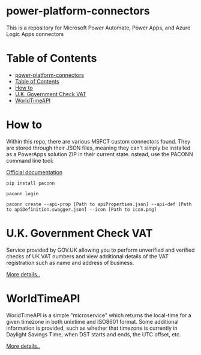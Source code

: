 # power-platform-connectors
This is a repository for Microsoft Power Automate, Power Apps, and Azure Logic Apps connectors

# Table of Contents

- [power-platform-connectors](#power-platform-connectors)
- [Table of Contents](#table-of-contents)
- [How to](#how-to)
- [U.K. Government Check VAT](#uk-government-check-vat)
- [WorldTimeAPI](#worldtimeapi)

# How to

Within this repo, there are various MSFCT custom connectors found.
They are stored through their JSON files, meaning they can't simply be installed as a PowerApps solution ZIP in their current state.
nstead, use the PACONN command line tool:

[Official documentation](https://docs.microsoft.com/en-us/connectors/custom-connectors/paconn-cli)

```
pip install paconn

paconn login

paconn create --api-prop [Path to apiProperties.json] --api-def [Path to apiDefinition.swagger.json] --icon [Path to icon.png]
```


# U.K. Government Check VAT

Service provided by GOV.UK allowing you to perform unverified and verified checks of UK VAT numbers and view additional details of the VAT registration such as name and address of business.

[More details..](U.K.%20Government%20Check%20VAT/readme.md)

# WorldTimeAPI

WorldTimeAPI is a simple "microservice" which returns the local-time for a given timezone in both unixtime and ISO8601 format. Some additional information is provided, such as whether that timezone is currently in Daylight Savings Time, when DST starts and ends, the UTC offset, etc.

[More details..](WorldTime/readme.md)
